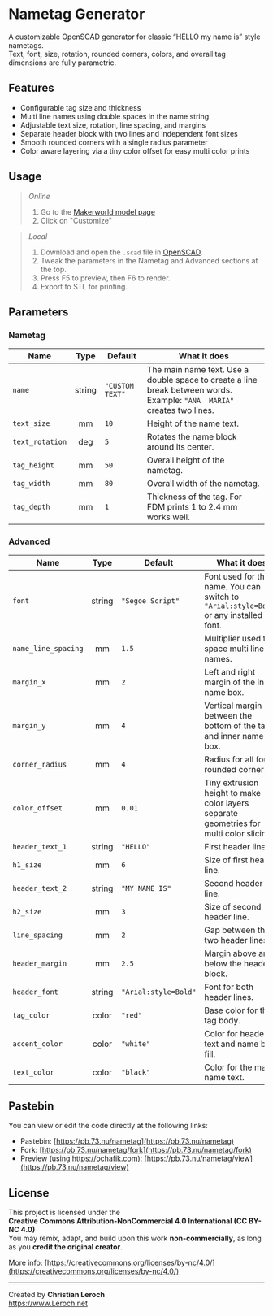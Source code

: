 # Nametag Generator

A customizable OpenSCAD generator for classic “HELLO my name is” style nametags.  
Text, font, size, rotation, rounded corners, colors, and overall tag dimensions are fully parametric.

## Features

- Configurable tag size and thickness
- Multi line names using double spaces in the name string
- Adjustable text size, rotation, line spacing, and margins
- Separate header block with two lines and independent font sizes
- Smooth rounded corners with a single radius parameter
- Color aware layering via a tiny color offset for easy multi color prints

## Usage

> *Online*
>1. Go to the [Makerworld model page](https://makerworld.com/@nirastich)
>2. Click on "Customize"

> *Local*
>1. Download and open the `.scad` file in [OpenSCAD](https://openscad.org).  
>2. Tweak the parameters in the Nametag and Advanced sections at the top.  
>3. Press F5 to preview, then F6 to render.  
>4. Export to STL for printing.

## Parameters

### Nametag

| Name | Type | Default | What it does |
|---|:---:|---|---|
| `name` | string | `"CUSTOM  TEXT"` | The main name text. Use a double space to create a line break between words. Example: `"ANA  MARIA"` creates two lines. |
| `text_size` | mm | `10` | Height of the name text. |
| `text_rotation` | deg | `5` | Rotates the name block around its center. |
| `tag_height` | mm | `50` | Overall height of the nametag. |
| `tag_width` | mm | `80` | Overall width of the nametag. |
| `tag_depth` | mm | `1` | Thickness of the tag. For FDM prints 1 to 2.4 mm works well. |

### Advanced

| Name | Type | Default | What it does |
|---|:---:|---|---|
| `font` | string | `"Segoe Script"` | Font used for the name. You can switch to `"Arial:style=Bold"` or any installed font. |
| `name_line_spacing` | mm | `1.5` | Multiplier used to space multi line names. |
| `margin_x` | mm | `2` | Left and right margin of the inner name box. |
| `margin_y` | mm | `4` | Vertical margin between the bottom of the tag and inner name box. |
| `corner_radius` | mm | `4` | Radius for all four rounded corners. |
| `color_offset` | mm | `0.01` | Tiny extrusion height to make color layers separate geometries for multi color slicing. |
| `header_text_1` | string | `"HELLO"` | First header line. |
| `h1_size` | mm | `6` | Size of first header line. |
| `header_text_2` | string | `"MY NAME IS"` | Second header line. |
| `h2_size` | mm | `3` | Size of second header line. |
| `line_spacing` | mm | `2` | Gap between the two header lines. |
| `header_margin` | mm | `2.5` | Margin above and below the header block. |
| `header_font` | string | `"Arial:style=Bold"` | Font for both header lines. |
| `tag_color` | color | `"red"` | Base color for the tag body. |
| `accent_color` | color | `"white"` | Color for header text and name box fill. |
| `text_color` | color | `"black"` | Color for the main name text. |

## Pastebin

You can view or edit the code directly at the following links:

- Pastebin: [https://pb.73.nu/nametag](https://pb.73.nu/nametag)
- Fork: [https://pb.73.nu/nametag/fork](https://pb.73.nu/nametag/fork)
- Preview (using https://ochafik.com): [https://pb.73.nu/nametag/view](https://pb.73.nu/nametag/view)

## License

This project is licensed under the  
**Creative Commons Attribution-NonCommercial 4.0 International (CC BY-NC 4.0)**  
You may remix, adapt, and build upon this work **non-commercially**, as long as you **credit the original creator**.

More info: [https://creativecommons.org/licenses/by-nc/4.0/](https://creativecommons.org/licenses/by-nc/4.0/)

---

Created by **Christian Leroch**  
https://www.Leroch.net
